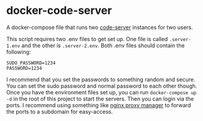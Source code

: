 # docker-code-server

A docker-compose file that runs two [code-server](https://github.com/cdr/code-server) instances for two users. 

This script requires two .env files to get set up. One file is called `.server-1.env` and the other is `.server-2.env`.
Both .env files should contain the following:
```
SUDO_PASSWORD=1234
PASSWORD=1234
```
I recommend that you set the passwords to something random and secure. You can set the sudo password and normal password to each other though. 
Once you have the environment files set up, you can run `docker-compose up  -d` in the root of this project to start the servers. Then you can login via the ports.
I recommend using something like [nginx proxy manager](https://nginxproxymanager.com/) to forward the ports to a subdomain for easy-access.
